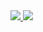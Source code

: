 <a href="https://github.com/ShadowsS01">
  <img src="https://github-readme-stats.vercel.app/api?username=ShadowsS01&theme=midnight-purple&show_icons=true&count_private=true" style="align: center;" />
  <img src = "https://github-readme-stats.vercel.app/api/top-langs/?username=ShadowsS01&theme=midnight-purple&layout=compact&count_private=true&langs_count=5" style="align: center;" />
</a>
